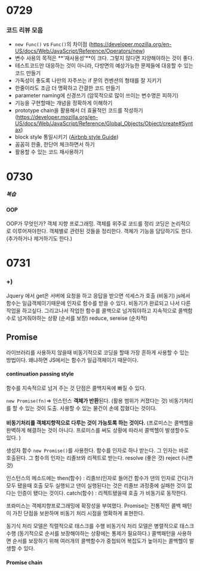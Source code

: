 # 0729
### 코드 리뷰 모음
- `new Func()` vs `Func()`의 차이점 (https://developer.mozilla.org/en-US/docs/Web/JavaScript/Reference/Operators/new)
- 변수 사용의 목적은 **'재사용성'**이 크다. 그렇지 않다면 지양해야하는 것이 좋다.
- 테스트코드만 대응하는 것이 아니라, 다방면의 예상가능한 문제들에 대응할 수 있는 코드 만들기
- 가독성이 좋도록 나만의 자주쓰는  if 문의 컨벤션의 형태를 잘 지키기
- 한줄이라도 조금 더 명확하고 간결한 코드 만들기
- parameter naming에 신경쓰기 (암묵적으로 많이 쓰이는 변수명은 피하기)
- 기능을 구현할때는 개념을 정확하게 이해하기
- prototype chain을 활용해서 더 효율적인 코드를 작성하기 (https://developer.mozilla.org/en-US/docs/Web/JavaScript/Reference/Global_Objects/Object/create#Syntax)
- block style 통일시키기 ([Airbnb style Guide](https://github.com/airbnb/javascript#blocks))
- 꼼꼼히 한줄, 한단어 체크하면서 하기
- 활용할 수 있는 코드 재사용하기

# 0730

##### 복습
#### OOP
OOP가 무엇인가?
객체 지향 프로그래밍. 
객체를 위주로 코드를 정리 
코딩은 논리적으로 이루어져야한다. 
객체별로 관련된 것들을 정리한다. 객체가 기능을 담당하기도 한다.(추가하거나 제거하기도 한다.)

# 0731
### +)
Jquery 에서 get은 서버에 요청을 하고 응답을 받으면 석세스가 호출 (비동기)
js에서 함수는 일급객체이기때문에 인자로 함수를 받을 수 있다.
비동기가 완료되고 나서 다른 작업을 하고싶다. 그리고나서 작업한 함수를 콜백으로 넘겨줘야하고 지속적으로 콜백함수로 넘겨줘야하는 상황 (순서를 보장)
reduce, sereise (순차적)

## Promise
라이브러리를 사용하지 않을때 비동기적으로 코딩을 할때 가장 흔하게 사용할 수 있는 방법이다. 왜냐하면 JS에서는 함수가 일급객체이기 때문이다.

#### continuation passing style
함수를 지속적으로 넘겨 주는 것
단점은 콜백지옥에 빠질 수 있다.

`new Promise(fn)`=> 인스턴스 **객체가 반환**된다. (활용 범위가 커졌다는 것)
비동기처리를 할 수 있는 것이 도출. 
사용할 수 있는 물건이 손에 잡혔다는 것이다. 
#### ##
**비동기처리를 객체지향적으로 다루는 것이 가능토록 하는 것이다.**
(프로미스는 콜백헬을 완벽하게 해결하는 것이 아니다. 프로미스를 써도 상황에 따라서 콜백헬이 발생할수도 있다. )

생성자 함수 `new Promise()`를 사용한다. 함수를 인자로 하나 받는다. 그 인자는 바로 호출된다. 그 함수의 인자는 리졸브와 리젝트로 받는다.
resolve (좋은 것)
reject (나쁜 것)

인스턴스의 메소드에는
then(함수) : 리졸브(인자로 들어간 함수가 댄의 인자로 간다)가 모두 됐을때 호출
모두 실행되고 댄이 실행된다는 것은 리졸브 과정중에 실패한 것이 없다는 인증이 됐다는 것이다.
catch(함수) : 리젝트됐을때 호출
가 비동기로 동작한다.

프롸미스는 객체지향프로그래밍에 확장성을 부여했다.
Promise는 전통적인 콜백 패턴이 가진 단점을 보완하며 비동기 처리 시점을 명확하게 표현한다.

동기식 처리 모델은 직렬적으로 태스크를 수행
비동기식 처리 모델은 병렬적으로 태스크 수행 (동기적으로 순서를 보장해야하는 상황에는 통제가 필요하다.)
콜백패턴을 사용하면 순서를 보장하기 위해 여러개의 콜백함수가 중첩되어 복잡도가 높아지는 콜백헬이 발생할 수 있다. 
#### Promise chain




















